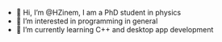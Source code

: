 - 👋 Hi, I’m @HZinem, I am a PhD student in physics
- 👀 I’m interested in programming in general
- 🌱 I’m currently learning C++ and desktop app development


<!---
HZine/HZine is a ✨ special ✨ repository because its `README.md` (this file) appears on your GitHub profile.
You can click the Preview link to take a look at your changes.
--->
